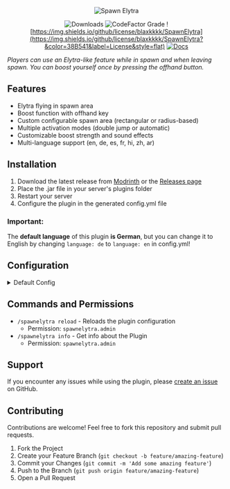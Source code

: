 <div align="center">
  
![Spawn Elytra](https://cdn.modrinth.com/data/cached_images/5df9a92fc92fc69760897e41dce2fc254ce90c10.png)

![Downloads](https://img.shields.io/modrinth/dt/Egw2R8Fj?logo=modrinth&style=flat&label=Downloads&color=38B541)
![CodeFactor Grade](https://img.shields.io/codefactor/grade/github/blaxkkkk/spawnelytra?label=CodeFactor&style=flat&color=38B541)
![https://img.shields.io/github/license/blaxkkkk/SpawnElytra](https://img.shields.io/github/license/blaxkkkk/SpawnElytra?&color=38B541&label=License&style=flat)
[![Docs](https://img.shields.io/badge/Docs-GitBook-blue?style=flat&logo=gitbook&color=38B541)](https://blaxk.gitbook.io/spawnelytra)
</div>

_Players can use an Elytra-like feature while in spawn and when leaving spawn.
You can boost yourself once by pressing the offhand button._

## Features

- Elytra flying in spawn area
- Boost function with offhand key
- Custom configurable spawn area (rectangular or radius-based)
- Multiple activation modes (double jump or automatic)
- Customizable boost strength and sound effects
- Multi-language support (en, de, es, fr, hi, zh, ar)

## Installation

1. Download the latest release from [Modrinth](https://modrinth.com/plugin/spawn-elytra) or the [Releases page](https://github.com/blaxkkkk/CraftAttackSpawnElytra/releases)
2. Place the .jar file in your server's plugins folder
3. Restart your server
4. Configure the plugin in the generated config.yml file

### Important:
The **default language** of this plugin **is German**, but you can change it to English by changing `language: de` to `language: en` in config.yml!

## Configuration

<details>
<summary>Default Config</summary>

```yaml
# Spawn Elytra Plugin by Blaxk_
# Plugin Version: 1.3
# Modrinth: https://modrinth.com/plugin/spawn-elytra

# Activation mode for elytra:
# double_jump: Player needs to double-press space to activate elytra
# auto: Automatically activates elytra when player has air below and is in spawn area
# sneak_jump: Player needs to sneak while jumping to activate elytra
# f_key: Player needs to press F (swap hands) to activate elytra, this also boosts a player upwards on activation.
activation_mode: double_jump

# The radius around spawn where elytra boosting is enabled
# (only used in auto mode or if x2, y2, z2 are all set to 0)
radius: 100

# The strength of the boost when pressing the boost key
strength: 2

# Enable or disable the boost feature completely
boost_enabled: true

# Boost direction: 'forward' or 'upward'
# forward: Boosts player in the direction they are looking
# upward: Boosts player straight up
boost_direction: forward

# The world where the spawn elytra feature is enabled
world: world

# Disable fireworks when using spawn elytra (players can still use fireworks if they have a real elytra equipped)
disable_fireworks_in_spawn_elytra: false

# Custom spawn coordinates and dimensions
spawn:
  # Mode options: 'auto' or 'advanced'
  # auto: Uses the world spawn point
  # advanced: Uses custom spawn coordinates defined below
  mode: advanced

  # First point of the elytra area
  x: 0
  y: 64
  z: 0

  # Second point of the elytra area
  # Setting all x2/y2/z2 to 0 will use the radius-based circular area instead
  # Example: Using x=0, y=64, z=0 and x2=100, y2=128, z2=100 creates a rectangular area
  # between those two coordinate points
  x2: 0 # Second X coordinate
  y2: 0 # Second Y coordinate
  z2: 0 # Second Z coordinate

# Boost sound effect - can be any sound from https://hub.spigotmc.org/javadocs/bukkit/org/bukkit/Sound.html
# Examples: ENTITY_BAT_TAKEOFF, ENTITY_FIREWORK_ROCKET_BLAST, ITEM_ELYTRA_FLYING
boost_sound: ENTITY_BAT_TAKEOFF

# Available languages: en, de, es, fr, hi, zh, ar
language: de

# Automatically disable elytra when player enters creative mode (This prevents buggy flying in Creative)
disable_in_creative: true

# If you don't want to disable elytra in adventure mode, set this to false
disable_in_adventure: false

# Launch strength for F_key activation mode (Only used when activation_mode: f_key) (1.5 = ~14-15 blocks upward)
f_key_launch_strength: 1.5

# Message settings
messages:
  # Set to false to disable the "press to boost" message
  show_press_to_boost: true
  # Set to false to disable the "boost activated" message
  show_boost_activated: true
  # Set to true to use custom messages below instead of language file messages
  use_custom_messages: false

  # Custom messages
  # {key} is used represent the offhand key (F by default)
  # Due to limitations from minecraft, you cant enter any key you want.
  # Legacy color codes (&a, &e, etc.) are supported
  press_to_boost: '&aPress &a&l{key} &ato boost yourself.'
  boost_activated: '&aBoost activated!'
```
</details>

## Commands and Permissions

- `/spawnelytra reload` - Reloads the plugin configuration
  - Permission: `spawnelytra.admin`
- `/spawnelytra info` - Get info about the Plugin
  - Permission: `spawnelytra.admin`

## Support

If you encounter any issues while using the plugin, please [create an issue](https://github.com/blaxkkkk/CraftAttackSpawnElytra/issues) on GitHub.

## Contributing

Contributions are welcome! Feel free to fork this repository and submit pull requests.

1. Fork the Project
2. Create your Feature Branch (`git checkout -b feature/amazing-feature`)
3. Commit your Changes (`git commit -m 'Add some amazing feature'`)
4. Push to the Branch (`git push origin feature/amazing-feature`)
5. Open a Pull Request
